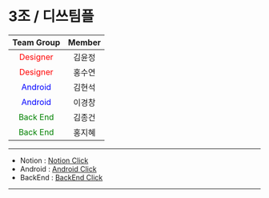 # 3조 / 디쓰팀플

|                Team Group                 | Member |
| :---------------------------------------: | :----: |
|  <span style="color:red">Designer</span>  | 김윤정 |
|  <span style="color:red">Designer</span>  | 홍수연 |
|  <span style="color:blue">Android</span>  | 김현석 |
|  <span style="color:blue">Android</span>  | 이경창 |
| <span style="color:green">Back End</span> | 김종건 |
| <span style="color:green">Back End</span> | 홍지혜 |



---------




* Notion : [Notion Click](https://www.notion.so/DND-3-12b98040c0c242919b56b286b45fb36d)
* Android : [Android Click](https://github.com/dnd-mentee-4th/dnd-mentee-4th-3-android)
* BackEnd : [BackEnd Click](https://github.com/dnd-mentee-4th/dnd-mentee-4th-3-backend.git)



----------
